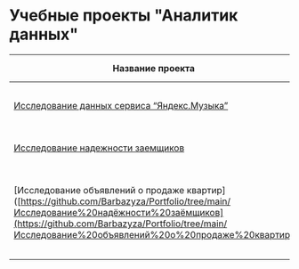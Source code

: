# Учебные проекты "Аналитик данных"

| Название проекта | Сфера деятельности | Направление деятельности | Навыки и инструменты |
| --- | --- | --- | --- |
| [Исследование данных сервиса “Яндекс.Музыка”](https://github.com/Barbazyza/Portfolio/tree/main/Исследование%20данных%20сервиса%20“Яндекс.Музыка”) | Интернет-сервисы; Стриминговые сервисы | **Data Analyst** | Pyton; Pandas |
| [Исследование надежности заемщиков](https://github.com/Barbazyza/Portfolio/tree/main/Исследование%20надёжности%20заёмщиков) | Банковская сфера; Кредитование | **Data Analyst**; **Финансовый аналитик** | Pyton; Pandas; Предобработка данных |
| [Исследование объявлений о продаже квартир]([https://github.com/Barbazyza/Portfolio/tree/main/Исследование%20надёжности%20заёмщиков](https://github.com/Barbazyza/Portfolio/tree/main/Исследование%20объявлений%20о%20продаже%20квартир) | Интернет-сервисы; Площадки объявлений | **Data Analyst**; **Fraud-аналитик**; **Маркетинг-аналитик** | Pyton; Pandas; Matplotlib; Предобработка данных; Исследовательский анализ данных; Визуализация данных |
